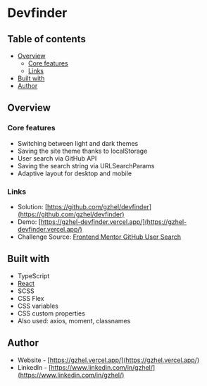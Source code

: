 # Devfinder

## Table of contents

- [Overview](#overview)
    - [Core features](#core-features)
    - [Links](#links)
- [Built with](#built-with)
- [Author](#author)


## Overview

### Core features

- Switching between light and dark themes
- Saving the site theme thanks to localStorage
- User search via GitHub API
- Saving the search string via URLSearchParams
- Adaptive layout for desktop and mobile

### Links

- Solution: [https://github.com/gzhel/devfinder](https://github.com/gzhel/devfinder)
- Demo: [https://gzhel-devfinder.vercel.app/](https://gzhel-devfinder.vercel.app/)
- Challenge Source: [Frontend Mentor GitHub User Search](https://www.frontendmentor.io/challenges/github-user-search-app-Q09YOgaH6)

## Built with

- TypeScript
- [React](https://reactjs.org/)
- SCSS
- CSS Flex
- CSS variables
- CSS custom properties
- Also used: axios, moment, classnames

## Author

- Website - [https://gzhel.vercel.app/](https://gzhel.vercel.app/)
- LinkedIn - [https://www.linkedin.com/in/gzhel/](https://www.linkedin.com/in/gzhel/)